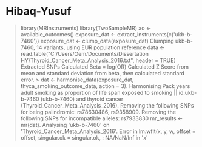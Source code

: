 # Hibaq-Yusuf

> library(MRInstruments)
> library(TwoSampleMR)
> ao <- available_outcomes()
> exposure_dat <- extract_instruments(c('ukb-b-7460'))
> exposure_dat <- clump_data(exposure_dat)
Clumping ukb-b-7460, 14 variants, using EUR population reference
> data <- read.table("C:/Users/Oem/Documents/Dissertation HY/Thyroid_Cancer_Meta_Analysis_2016.txt", header = TRUE)
Extracted SNPs
Calculated Beta = log(OR)
Calculated Z Score from mean and standard deviation from beta, then calculated standard error. > dat <- harmonise_data(exposure_dat, thyca_smoking_outcome_data, action = 3). Harmonising Pack years adult smoking as proportion of life span exposed to smoking || id:ukb-b-7460 (ukb-b-7460) and thyroid cancer (Thyroid_Cancer_Meta_Analysis_2016). Removing the following SNPs for being palindromic: rs78630486, rs9358909. Removing the following SNPs for incompatible alleles: rs7933830
> mr_results <- mr(dat). Analysing 'ukb-b-7460' on 'Thyroid_Cancer_Meta_Analysis_2016'. Error in lm.wfit(x, y, w, offset = offset, singular.ok = singular.ok,  : NA/NaN/Inf in 'x'
